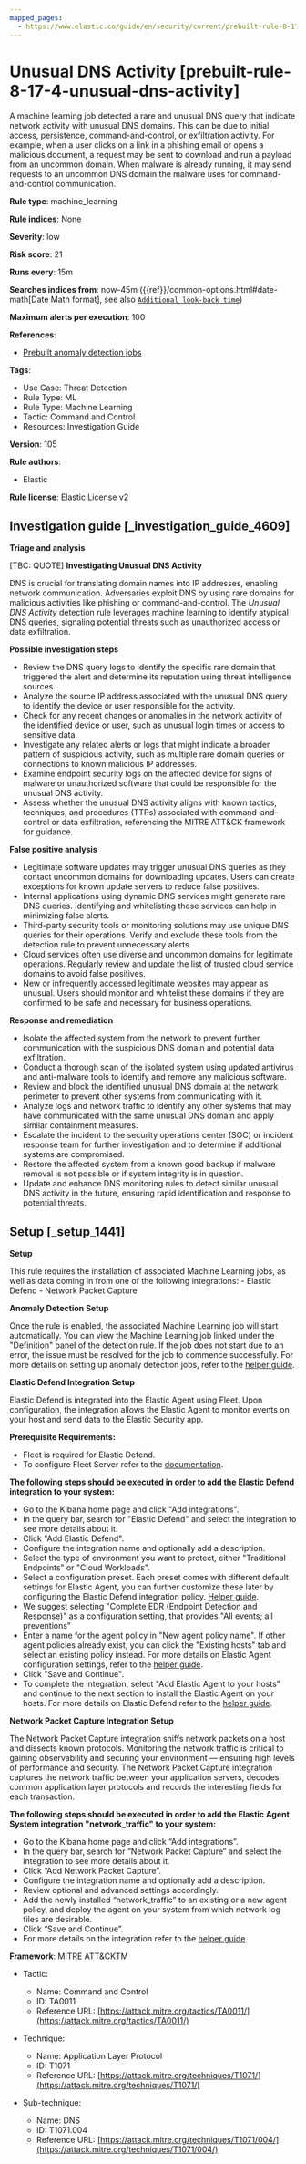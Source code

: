 ```yaml
---
mapped_pages:
  - https://www.elastic.co/guide/en/security/current/prebuilt-rule-8-17-4-unusual-dns-activity.html
---
```


# Unusual DNS Activity [prebuilt-rule-8-17-4-unusual-dns-activity]

A machine learning job detected a rare and unusual DNS query that indicate network activity with unusual DNS domains. This can be due to initial access, persistence, command-and-control, or exfiltration activity. For example, when a user clicks on a link in a phishing email or opens a malicious document, a request may be sent to download and run a payload from an uncommon domain. When malware is already running, it may send requests to an uncommon DNS domain the malware uses for command-and-control communication.

**Rule type**: machine_learning

**Rule indices**: None

**Severity**: low

**Risk score**: 21

**Runs every**: 15m

**Searches indices from**: now-45m ({{ref}}/common-options.html#date-math[Date Math format], see also [`Additional look-back time`](docs-content://solutions/security/detect-and-alert/create-detection-rule.md#rule-schedule))

**Maximum alerts per execution**: 100

**References**:

* [Prebuilt anomaly detection jobs](docs-content://reference/security/prebuilt-anomaly-detection-jobs.md)

**Tags**:

* Use Case: Threat Detection
* Rule Type: ML
* Rule Type: Machine Learning
* Tactic: Command and Control
* Resources: Investigation Guide

**Version**: 105

**Rule authors**:

* Elastic

**Rule license**: Elastic License v2

## Investigation guide [_investigation_guide_4609]

**Triage and analysis**

[TBC: QUOTE]
**Investigating Unusual DNS Activity**

DNS is crucial for translating domain names into IP addresses, enabling network communication. Adversaries exploit DNS by using rare domains for malicious activities like phishing or command-and-control. The *Unusual DNS Activity* detection rule leverages machine learning to identify atypical DNS queries, signaling potential threats such as unauthorized access or data exfiltration.

**Possible investigation steps**

* Review the DNS query logs to identify the specific rare domain that triggered the alert and determine its reputation using threat intelligence sources.
* Analyze the source IP address associated with the unusual DNS query to identify the device or user responsible for the activity.
* Check for any recent changes or anomalies in the network activity of the identified device or user, such as unusual login times or access to sensitive data.
* Investigate any related alerts or logs that might indicate a broader pattern of suspicious activity, such as multiple rare domain queries or connections to known malicious IP addresses.
* Examine endpoint security logs on the affected device for signs of malware or unauthorized software that could be responsible for the unusual DNS activity.
* Assess whether the unusual DNS activity aligns with known tactics, techniques, and procedures (TTPs) associated with command-and-control or data exfiltration, referencing the MITRE ATT&CK framework for guidance.

**False positive analysis**

* Legitimate software updates may trigger unusual DNS queries as they contact uncommon domains for downloading updates. Users can create exceptions for known update servers to reduce false positives.
* Internal applications using dynamic DNS services might generate rare DNS queries. Identifying and whitelisting these services can help in minimizing false alerts.
* Third-party security tools or monitoring solutions may use unique DNS queries for their operations. Verify and exclude these tools from the detection rule to prevent unnecessary alerts.
* Cloud services often use diverse and uncommon domains for legitimate operations. Regularly review and update the list of trusted cloud service domains to avoid false positives.
* New or infrequently accessed legitimate websites may appear as unusual. Users should monitor and whitelist these domains if they are confirmed to be safe and necessary for business operations.

**Response and remediation**

* Isolate the affected system from the network to prevent further communication with the suspicious DNS domain and potential data exfiltration.
* Conduct a thorough scan of the isolated system using updated antivirus and anti-malware tools to identify and remove any malicious software.
* Review and block the identified unusual DNS domain at the network perimeter to prevent other systems from communicating with it.
* Analyze logs and network traffic to identify any other systems that may have communicated with the same unusual DNS domain and apply similar containment measures.
* Escalate the incident to the security operations center (SOC) or incident response team for further investigation and to determine if additional systems are compromised.
* Restore the affected system from a known good backup if malware removal is not possible or if system integrity is in question.
* Update and enhance DNS monitoring rules to detect similar unusual DNS activity in the future, ensuring rapid identification and response to potential threats.


## Setup [_setup_1441]

**Setup**

This rule requires the installation of associated Machine Learning jobs, as well as data coming in from one of the following integrations: - Elastic Defend - Network Packet Capture

**Anomaly Detection Setup**

Once the rule is enabled, the associated Machine Learning job will start automatically. You can view the Machine Learning job linked under the "Definition" panel of the detection rule. If the job does not start due to an error, the issue must be resolved for the job to commence successfully. For more details on setting up anomaly detection jobs, refer to the [helper guide](docs-content://explore-analyze/machine-learning/anomaly-detection.md).

**Elastic Defend Integration Setup**

Elastic Defend is integrated into the Elastic Agent using Fleet. Upon configuration, the integration allows the Elastic Agent to monitor events on your host and send data to the Elastic Security app.

**Prerequisite Requirements:**

* Fleet is required for Elastic Defend.
* To configure Fleet Server refer to the [documentation](docs-content://reference/ingestion-tools/fleet/fleet-server.md).

**The following steps should be executed in order to add the Elastic Defend integration to your system:**

* Go to the Kibana home page and click "Add integrations".
* In the query bar, search for "Elastic Defend" and select the integration to see more details about it.
* Click "Add Elastic Defend".
* Configure the integration name and optionally add a description.
* Select the type of environment you want to protect, either "Traditional Endpoints" or "Cloud Workloads".
* Select a configuration preset. Each preset comes with different default settings for Elastic Agent, you can further customize these later by configuring the Elastic Defend integration policy. [Helper guide](docs-content://solutions/security/configure-elastic-defend/configure-an-integration-policy-for-elastic-defend.md).
* We suggest selecting "Complete EDR (Endpoint Detection and Response)" as a configuration setting, that provides "All events; all preventions"
* Enter a name for the agent policy in "New agent policy name". If other agent policies already exist, you can click the "Existing hosts" tab and select an existing policy instead. For more details on Elastic Agent configuration settings, refer to the [helper guide](docs-content://reference/ingestion-tools/fleet/agent-policy.md).
* Click "Save and Continue".
* To complete the integration, select "Add Elastic Agent to your hosts" and continue to the next section to install the Elastic Agent on your hosts. For more details on Elastic Defend refer to the [helper guide](docs-content://solutions/security/configure-elastic-defend/install-elastic-defend.md).

**Network Packet Capture Integration Setup**

The Network Packet Capture integration sniffs network packets on a host and dissects known protocols. Monitoring the network traffic is critical to gaining observability and securing your environment — ensuring high levels of performance and security. The Network Packet Capture integration captures the network traffic between your application servers, decodes common application layer protocols and records the interesting fields for each transaction.

**The following steps should be executed in order to add the Elastic Agent System integration "network_traffic" to your system:**

* Go to the Kibana home page and click “Add integrations”.
* In the query bar, search for “Network Packet Capture” and select the integration to see more details about it.
* Click “Add Network Packet Capture”.
* Configure the integration name and optionally add a description.
* Review optional and advanced settings accordingly.
* Add the newly installed “network_traffic” to an existing or a new agent policy, and deploy the agent on your system from which network log files are desirable.
* Click “Save and Continue”.
* For more details on the integration refer to the [helper guide](https://docs.elastic.co/integrations/network_traffic).

**Framework**: MITRE ATT&CKTM

* Tactic:

    * Name: Command and Control
    * ID: TA0011
    * Reference URL: [https://attack.mitre.org/tactics/TA0011/](https://attack.mitre.org/tactics/TA0011/)

* Technique:

    * Name: Application Layer Protocol
    * ID: T1071
    * Reference URL: [https://attack.mitre.org/techniques/T1071/](https://attack.mitre.org/techniques/T1071/)

* Sub-technique:

    * Name: DNS
    * ID: T1071.004
    * Reference URL: [https://attack.mitre.org/techniques/T1071/004/](https://attack.mitre.org/techniques/T1071/004/)



